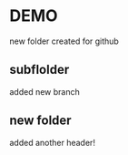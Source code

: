 # DEMO
new folder created for github


## subflolder

added new branch

## new folder

added another header!
